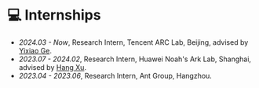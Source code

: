 # 💻 Internships
- *2024.03 - Now*, Research Intern, Tencent ARC Lab, Beijing, advised by [Yixiao Ge](https://geyixiao.com/).
- *2023.07 - 2024.02*, Research Intern, Huawei Noah's Ark Lab, Shanghai, advised by [Hang Xu](https://xuhangcn.github.io/).
- *2023.04 - 2023.06*, Research Intern, Ant Group, Hangzhou.